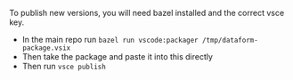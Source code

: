 To publish new versions, you will need bazel installed and the correct vsce key.

- In the main repo run `bazel run vscode:packager /tmp/dataform-package.vsix`
- Then take the package and paste it into this directly
- Then run `vsce publish`
